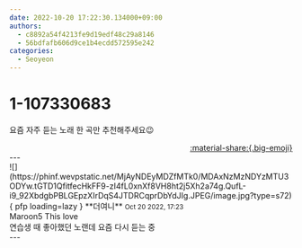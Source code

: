 ```yaml
---
date: 2022-10-20 17:22:30.134000+09:00
authors:
  - c8892a54f4213fe9d19edf48c29a8146
  - 56bdfafb606d9ce1b4ecdd572595e242
categories:
  - Seoyeon
---
```


# 1-107330683

<div class="post-container" markdown="1">
<div class="content-container md-sidebar__scrollwrap" markdown="1">

요즘 자주 듣는 노래 한 곡만 추천해주세요😉

</div>
</div>

<div style="text-align: right;" markdown="1">
<a href="https://weverse.io/fromis9/fanpost/1-107330683" style="text-align: right;">:material-share:{.big-emoji}</a>
</div>
---

<div class="comments-container md-sidebar__scrollwrap" markdown="1">
<div class="comment" markdown="1">
<div class='id-container' markdown="1">
![](https://phinf.wevpstatic.net/MjAyNDEyMDZfMTk0/MDAxNzMzNDYzMTU3ODYw.tGTD1QfitfecHkFF9-zI4fL0xnXf8VH8ht2j5Xh2a74g.QufL-i9_92XbdgbPBLGEpzXIrDqS4JTDRCqprDbYdJIg.JPEG/image.jpg?type=s72){ pfp loading=lazy }
**<span class="artist">더여니</span>** <small>Oct 20 2022, 17:23</small><br>
</div>
<div class='comment-body' markdown="1">
Maroon5 This love<br>연습생 때 좋아했던 노랜데 요즘 다시 듣는 중
</div>
</div>
</div>
---
